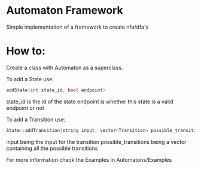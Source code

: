 # Automaton Framework

Simple implementation of a framework to create nfa/dfa's

# How to:

Create a class with Automaton as a superclass.

To add a State use:
```cpp
addState(int state_id, bool endpoint)
```
state_id is the id of the state
endpoint is whether this state is a valid endpoint or not

To add a Transition use:
```cpp
State::addTransition(string input, vector<Transition> possible_transitions)
```
input being the input for the transition
possible_transitions being a vector containing all the possible transitions

For more information check the Examples in Automatons/Examples